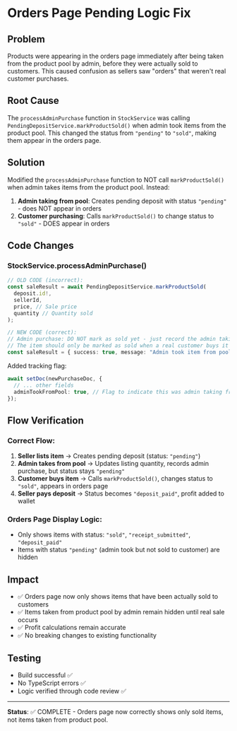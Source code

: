 # Orders Page Pending Logic Fix

## Problem
Products were appearing in the orders page immediately after being taken from the product pool by admin, before they were actually sold to customers. This caused confusion as sellers saw "orders" that weren't real customer purchases.

## Root Cause
The `processAdminPurchase` function in `StockService` was calling `PendingDepositService.markProductSold()` when admin took items from the product pool. This changed the status from `"pending"` to `"sold"`, making them appear in the orders page.

## Solution
Modified the `processAdminPurchase` function to NOT call `markProductSold()` when admin takes items from the product pool. Instead:

1. **Admin taking from pool**: Creates pending deposit with status `"pending"` - does NOT appear in orders
2. **Customer purchasing**: Calls `markProductSold()` to change status to `"sold"` - DOES appear in orders

## Code Changes

### StockService.processAdminPurchase()
```typescript
// OLD CODE (incorrect):
const saleResult = await PendingDepositService.markProductSold(
  deposit.id!,
  sellerId,
  price, // Sale price
  quantity // Quantity sold
);

// NEW CODE (correct):
// Admin purchase: DO NOT mark as sold yet - just record the admin taking the item
// The item should only be marked as sold when a real customer buys it
const saleResult = { success: true, message: "Admin took item from pool" };
```

Added tracking flag:
```typescript
await setDoc(newPurchaseDoc, {
  // ... other fields
  adminTookFromPool: true, // Flag to indicate this was admin taking from pool
});
```

## Flow Verification

### Correct Flow:
1. **Seller lists item** → Creates pending deposit (status: `"pending"`)
2. **Admin takes from pool** → Updates listing quantity, records admin purchase, but status stays `"pending"`
3. **Customer buys item** → Calls `markProductSold()`, changes status to `"sold"`, appears in orders page
4. **Seller pays deposit** → Status becomes `"deposit_paid"`, profit added to wallet

### Orders Page Display Logic:
- Only shows items with status: `"sold"`, `"receipt_submitted"`, `"deposit_paid"`
- Items with status `"pending"` (admin took but not sold to customer) are hidden

## Impact
- ✅ Orders page now only shows items that have been actually sold to customers
- ✅ Items taken from product pool by admin remain hidden until real sale occurs
- ✅ Profit calculations remain accurate
- ✅ No breaking changes to existing functionality

## Testing
- Build successful ✅
- No TypeScript errors ✅
- Logic verified through code review ✅

---
**Status**: ✅ COMPLETE - Orders page now correctly shows only sold items, not items taken from product pool.
